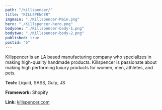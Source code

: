 ```yaml
---
path: "/killspencer/"
title: "KILLSPENCER"
imgmain: "./Killspencer-Main.png"
hero: "./Killspencer-hero.png"
bodyone: "./Killspencer-body-1.png"
bodytwo: "./Killspencer-body-2.png"
published: true
postid: "5"
---
```


Killspencer is an LA based manufacturing company who specializes in making high-quality handmade products. Killspencer is passionate about making high performing luxury products for women, men, athletes, and pets.

**Tech:** Liquid, SASS, Gulp, JS

**Framework:** Shopify

**Link:** <a href="https://killspencer.com/" target="_blank">killspencer.com</a>
